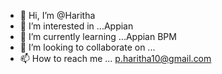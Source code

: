 - 👋 Hi, I’m @Haritha
- 👀 I’m interested in ...Appian
- 🌱 I’m currently learning ...Appian BPM
- 💞️ I’m looking to collaborate on ...
- 📫 How to reach me ... p.haritha10@gmail.com

<!---
HarithaPathipatti/HarithaPathipatti is a ✨ special ✨ repository because its `README.md` (this file) appears on your GitHub profile.
You can click the Preview link to take a look at your changes.
--->
